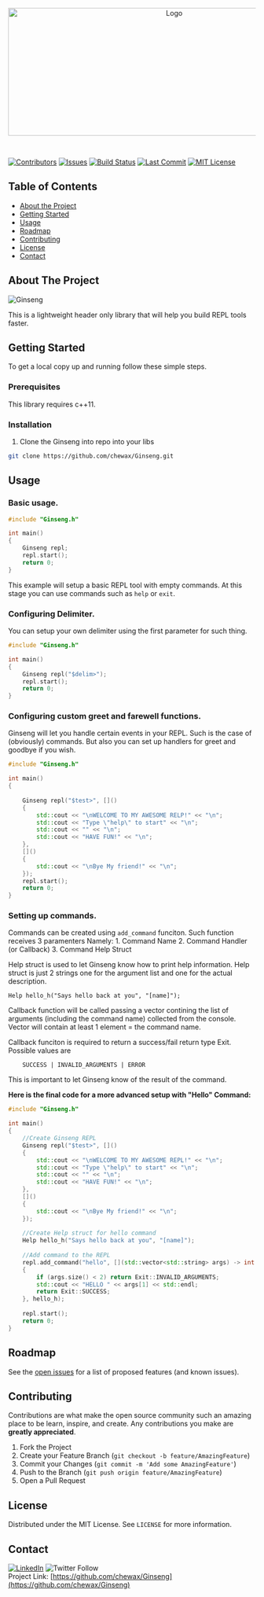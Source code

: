 <!-- PROJECT LOGO -->
<p align="center">
  <a href="https://github.com/chewax/Ginseng">
    <img src="media/logo.svg" alt="Logo" width="660" height="260">
  </a>
</p>

<br>

[![Contributors][contributors-shield]][contributors-url]
[![Issues][issues-shield]][issues-url]
[![Build Status](https://travis-ci.org/chewax/Ginseng.svg?branch=master)](https://travis-ci.org/chewax/Ginseng)
[![Last Commit][last-commit-shield]][last-commit-url]
[![MIT License][license-shield]][license-url]



<!-- TABLE OF CONTENTS -->
## Table of Contents

* [About the Project](#about-the-project)
* [Getting Started](#getting-started)
* [Usage](#usage)
* [Roadmap](#roadmap)
* [Contributing](#contributing)
* [License](#license)
* [Contact](#contact)



<!-- ABOUT THE PROJECT -->
## About The Project

![Ginseng](media/sshot.1.png)
 
This is a lightweight header only library that will help you build REPL tools faster.


<!-- GETTING STARTED -->
## Getting Started

To get a local copy up and running follow these simple steps.

### Prerequisites

This library requires c++11.

### Installation

1. Clone the Ginseng into repo into your libs  

```sh
git clone https://github.com/chewax/Ginseng.git
```

<!-- USAGE EXAMPLES -->
## Usage

### Basic usage.

```c++
#include "Ginseng.h"

int main() 
{
	Ginseng repl;
	repl.start();
	return 0;
}
```

This example will setup a basic REPL tool with empty commands. At this stage you can use commands such as ``help`` or ``exit``.

### Configuring Delimiter.

You can setup your own delimiter using the first parameter for such thing.

```c++
#include "Ginseng.h"

int main() 
{
	Ginseng repl("$delim>");
	repl.start();
	return 0;
}
```

### Configuring custom greet and farewell functions.

Ginseng will let you handle certain events in your REPL. Such is the case of (obviously) commands. But also you can set up handlers for greet and goodbye if you wish.

```c++
#include "Ginseng.h"

int main() 
{
	
	Ginseng repl("$test>", []()
	{
		std::cout << "\nWELCOME TO MY AWESOME RELP!" << "\n";
		std::cout << "Type \"help\" to start" << "\n";
		std::cout << "" << "\n";
		std::cout << "HAVE FUN!" << "\n";
	},
	[]()
	{
		std::cout << "\nBye My friend!" << "\n";
	});
	repl.start();
	return 0;
}
```


### Setting up commands.

Commands can be created using ``add_command`` funciton.
Such function receives 3 paramenters
Namely:
	1. Command Name
	2. Command Handler (or Callback)
	3. Command Help Struct

Help struct is used to let Ginseng know how to print help information.
Help struct is just 2 strings one for the argument list and one for the actual description.

```
Help hello_h("Says hello back at you", "[name]");
```

Callback function will be called passing a vector contining the list of arguments (including the command name) collected from the console.
Vector will contain at least 1 element = the command name.  

Callback funciton is required to return a success/fail return type Exit.
Possible values are

```
	SUCCESS | INVALID_ARGUMENTS | ERROR
```
This is important to let Ginseng know of the result of the command.


**Here is the final code for a more advanced setup with "Hello" Command:**

```c++
#include "Ginseng.h"

int main() 
{
	//Create Ginseng REPL
	Ginseng repl("$test>", []()
	{
		std::cout << "\nWELCOME TO MY AWESOME REPL!" << "\n";
		std::cout << "Type \"help\" to start" << "\n";
		std::cout << "" << "\n";
		std::cout << "HAVE FUN!" << "\n";
	},
	[]()
	{
		std::cout << "\nBye My friend!" << "\n";
	});
	
	//Create Help struct for hello command
	Help hello_h("Says hello back at you", "[name]");
	
	//Add command to the REPL
	repl.add_command("hello", [](std::vector<std::string> args) -> int
	{ 
		if (args.size() < 2) return Exit::INVALID_ARGUMENTS;
		std::cout << "HELLO " << args[1] << std::endl; 
		return Exit::SUCCESS;
	}, hello_h);
  
	repl.start();
	return 0;
}
```


<!-- ROADMAP -->
## Roadmap

See the [open issues](https://github.com/chewax/Ginseng/issues) for a list of proposed features (and known issues).




<!-- CONTRIBUTING -->
## Contributing

Contributions are what make the open source community such an amazing place to be learn, inspire, and create. Any contributions you make are **greatly appreciated**.

1. Fork the Project
2. Create your Feature Branch (`git checkout -b feature/AmazingFeature`)
3. Commit your Changes (`git commit -m 'Add some AmazingFeature'`)
4. Push to the Branch (`git push origin feature/AmazingFeature`)
5. Open a Pull Request



<!-- LICENSE -->
## License

Distributed under the MIT License. See `LICENSE` for more information.



<!-- CONTACT -->
## Contact

[![LinkedIn][linkedin-shield]][linkedin-url]
![Twitter Follow](https://img.shields.io/twitter/follow/dwaksman?label=Follow&style=social)  
Project Link: [https://github.com/chewax/Ginseng](https://github.com/chewax/Ginseng)


<!-- MARKDOWN LINKS & IMAGES -->
<!-- https://www.markdownguide.org/basic-syntax/#reference-style-links -->
[contributors-shield]: https://img.shields.io/github/contributors/chewax/Ginseng.svg
[contributors-url]: https://github.com/chewax/Ginseng/graphs/contributors
[forks-shield]: https://img.shields.io/github/forks/chewax/Ginseng.svg
[forks-url]: https://github.com/chewax/Ginseng/network/members
[stars-shield]: https://img.shields.io/github/stars/chewax/Ginseng.svg
[stars-url]: https://github.com/chewax/Ginseng/stargazers
[issues-shield]: https://img.shields.io/github/issues/chewax/Ginseng.svg
[issues-url]: https://github.com/chewax/Ginseng/issues
[license-shield]: https://img.shields.io/github/license/chewax/Ginseng.svg
[license-url]: https://github.com/chewax/Ginseng/blob/master/LICENSE.txt
[linkedin-shield]: https://img.shields.io/badge/-LinkedIn-black.svg?&logo=linkedin&colorB=555
[linkedin-url]: https://linkedin.com/in/dwaksman
[product-screenshot]: images/screenshot.png
[last-commit-shield]: https://img.shields.io/github/last-commit/chewax/Ginseng
[last-commit-url]: https://github.com/last-commit/chewax/Ginseng

